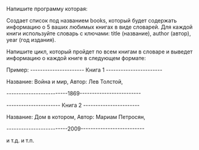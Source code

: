 Напишите программу которая:

Создает список под названием books, который будет содержать информацию о 5 ваших любимых книгах в виде словарей. Для каждой книги используйте словарь с ключами: title (название), author (автор), year (год издания).

Напишите цикл, который пройдет по всем книгам в словаре и выведет информацию о каждой книге в следующем формате:

Пример:
---------------------- Книга 1 -----------------------
 
Название: Война и мир, Автор: Лев Толстой,

-------------------------1869-------------------------
 
---------------------- Книга 2 -----------------------

Название: Дом в котором, Автор: Мариам Петросян,

-------------------------2009--------------------------
 
 и т.д. и т.п.
